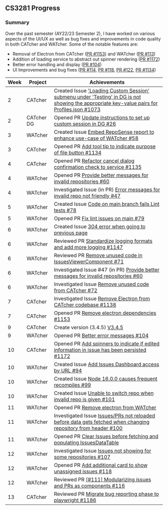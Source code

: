 ## CS3281 Progress

### Summary

Over the past semester (AY22/23 Semester 2), I have worked on various aspects of the UI/UX as well as bug fixes and improvements in code quality in both CATcher and WATcher. Some of the notable features are:

- Removal of Electron from CATcher ([PR #1153](https://github.com/CATcher-org/CATcher/pull/1153)) and WATcher ([PR #113](https://github.com/CATcher-org/WATcher/pull/113))
- Addition of loading service to abstract out spinner rendering ([PR #1172](https://github.com/CATcher-org/CATcher/pull/1172))
- Better error handling and display ([PR #104](https://github.com/CATcher-org/WATcher/pull/104))
- UI Improvements and bug fixes ([PR #114](https://github.com/CATcher-org/WATcher/pull/114), [PR #118](https://github.com/CATcher-org/WATcher/pull/118), [PR #122](https://github.com/CATcher-org/WATcher/pull/122), [PR #1134](https://github.com/CATcher-org/CATcher/pull/1134))

| Week | Project | Achievements |
|------|---------|--------------|
| 2 | CATcher | Created Issue ['Loading Custom Session' submenu under 'Testing' in DG is not showing the appropriate key-value pairs for Profiles.json #1073](https://github.com/CATcher-org/CATcher/issues/1073) |
| 2 | CATcher DG | Opened PR [Update instructions to set up custom session in DG #26](https://github.com/CATcher-org/catcher-org.github.io/pull/26) |
| 3 | WATcher | Created Issue [Embed RepoSense report to enhance use-case of WATcher #58](https://github.com/CATcher-org/WATcher/issues/58) |
| 3 | CATcher | Opened PR [Add tool tip to indicate purpose of file button #1134](https://github.com/CATcher-org/CATcher/pull/1134) |
| 4 | CATcher | Opened PR [Refactor cancel dialog confirmation check to service #1135](https://github.com/CATcher-org/CATcher/pull/1135) |
| 4 | WATcher | Opened PR [Provide better messages for invalid repositories #60](https://github.com/CATcher-org/WATcher/pull/60) |
| 4 | WATcher | Investigated Issue (in PR) [Error messages for invalid repo not friendly #47](https://github.com/CATcher-org/WATcher/issues/47) |
| 5 | WATcher | Created Issue [Code on main branch fails Lint tests #78](https://github.com/CATcher-org/WATcher/issues/78) |
| 5 | WATcher | Opened PR [Fix lint issues on main #79](https://github.com/CATcher-org/WATcher/pull/79) |
| 6 | WATcher | Created Issue [304 error when going to previous page](https://github.com/CATcher-org/WATcher/issues/65) |
| 6 | WATcher | Reviewed PR [Standardize logging formats and add more logging #1147](https://github.com/CATcher-org/CATcher/pull/1147) |
| 6 | WATcher | Reviewed PR [Remove unused code in IssuesViewerComponent #71](https://github.com/CATcher-org/WATcher/pull/71) |
| 6 | WATcher | Investigated Issue #47 (in PR) [Provide better messages for invalid repositories #60](https://github.com/CATcher-org/WATcher/pull/60) |
| 6 | WATcher | Investigated Issue [Remove unused code from CATcher #72](https://github.com/CATcher-org/WATcher/issues/72)
| 7 | CATcher | Investigated Issue [Remove Electron from CATcher codebase #1138](https://github.com/CATcher-org/CATcher/issues/1138) |
| 7 | CATcher | Opened PR [Remove electron dependencies #1153](https://github.com/CATcher-org/CATcher/pull/1153) |
| 9 | CATcher | Create version (3.4.5) [V3.4.5](https://github.com/CATcher-org/CATcher/releases/tag/V3.4.5) |
| 9 | WATcher | Opened PR [Better error messages #104](https://github.com/CATcher-org/WATcher/pull/104) |
| 10 | CATcher | Opened PR [Add spinners to indicate if edited information in issue has been persisted #1172](https://github.com/CATcher-org/CATcher/pull/1172) |
| 10 | WATcher | Created Issue [Add Issues Dashboard access by URL #94](https://github.com/CATcher-org/WATcher/issues/94) |
| 10 | WATcher | Created Issue [Node 16.0.0 causes frequent recompiles #99](https://github.com/CATcher-org/WATcher/issues/99) |
| 10 | WATcher | Created Issue [Unable to switch repo when invalid repo is given #101](https://github.com/CATcher-org/WATcher/issues/101) |
| 11 | WATcher | Opened PR [Remove electron from WATcher](https://github.com/CATcher-org/WATcher/pull/113) |
| 11 | WATcher | Investigated Issue [Issues/PRs not reloaded before data gets fetched when changing repository from header #100](https://github.com/CATcher-org/WATcher/issues/100) |
| 11 | WATcher | Opened PR [Clear Issues before fetching and populating IssuesDataTable](https://github.com/CATcher-org/WATcher/pull/114) |
| 12 | WATcher | Investigated Issue [Issues not showing for some repositories #107](https://github.com/CATcher-org/WATcher/issues/107) |
| 12 | WATcher | Opened PR [Add additional card to show unassigned issues #118](https://github.com/CATcher-org/WATcher/pull/118) |
| 12 | WATcher | Reviewed PR [[#111] Modularizing issues and PRs as components #116](https://github.com/CATcher-org/WATcher/pull/116) |
| 13 | CATcher | Reviewed PR [Migrate bug reporting phase to playwright #1186](https://github.com/CATcher-org/CATcher/pull/1186) |